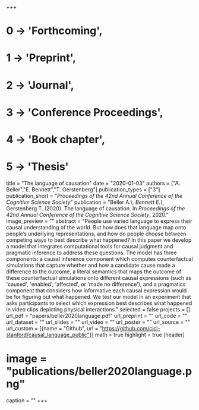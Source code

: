 +++
# 0 -> 'Forthcoming',
# 1 -> 'Preprint',
# 2 -> 'Journal',
# 3 -> 'Conference Proceedings',
# 4 -> 'Book chapter',
# 5 -> 'Thesis'

title = "The language of causation"
date = "2020-01-03"
authors = ["A. Beller","E. Bennett","T. Gerstenberg"]
publication_types = ["3"]
publication_short = "_Proceedings of the 42nd Annual Conference of the Cognitive Science Society_"
publication = "Beller A.\\*, Bennett E.\\*, Gerstenberg T. (2020). The language of causation. In _Proceedings of the 42nd Annual Conference of the Cognitive Science Society_, 2020."
image_preview = ""
abstract = "People use varied language to express their causal understanding of the world. But how does that language map onto people’s underlying representations, and how do people choose between competing ways to best describe what happened? In this paper we develop a model that integrates computational tools for causal judgment and pragmatic inference to address these questions. The model has three components: a causal inference component which computes counterfactual simulations that capture whether and how a candidate cause made a difference to the outcome, a literal semantics that maps the outcome of these counterfactual simulations onto different causal expressions (such as 'caused', 'enabled', 'affected', or 'made no difference'), and a pragmatics component that considers how informative each causal expression would be for figuring out what happened. We test our model in an experiment that asks participants to select which expression best describes what happened in video clips depicting physical interactions."
selected = false
projects = []
url_pdf = "papers/beller2020language.pdf"
url_preprint = ""
url_code = ""
url_dataset = ""
url_slides = ""
url_video = ""
url_poster = ""
url_source = ""
url_custom = [{name = "Github", url = "https://github.com/cicl-stanford/causal_language_public"}]
math = true
highlight = true
[header]
# image = "publications/beller2020language.png"
caption = ""
+++